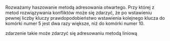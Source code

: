 Rozważamy haszowanie metodą adresowania otwartego. Przy której z metod rozwiązywania konfliktów może się zdarzyć, że po wstawieniu pewnej liczby kluczy prawdopodobieństwo wstawienia kolejnego klucza do komórki numer 5 jest dwa razy większe, niż do komórki numer 10.

zdarzenie takie może zdarzyć się adresowaniu metodą liniową